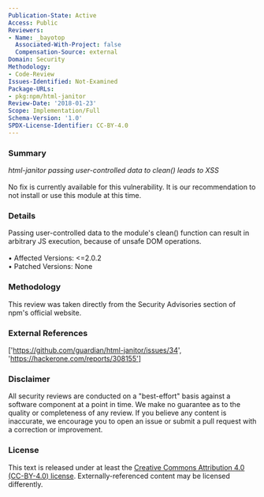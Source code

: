 ```yaml
---
Publication-State: Active
Access: Public
Reviewers:
- Name: _bayotop
  Associated-With-Project: false
  Compensation-Source: external
Domain: Security
Methodology:
- Code-Review
Issues-Identified: Not-Examined
Package-URLs:
- pkg:npm/html-janitor
Review-Date: '2018-01-23'
Scope: Implementation/Full
Schema-Version: '1.0'
SPDX-License-Identifier: CC-BY-4.0
---
```

### Summary
*html-janitor passing user-controlled data to clean() leads to XSS*<br><br>No fix is currently available for this vulnerability.  It is our recommendation to not install or use this module at this time.
### Details
Passing user-controlled data to the module's clean() function can result in arbitrary JS execution, because of unsafe DOM operations.
<br><br>• Affected Versions: <=2.0.2
<br>• Patched Versions: None
### Methodology
This review was taken directly from the Security Advisories section of npm's official website.
### External References
['https://github.com/guardian/html-janitor/issues/34', 'https://hackerone.com/reports/308155']
### Disclaimer
All security reviews are conducted on a "best-effort" basis against a software component at a point in time. We make no guarantee as to the quality or completeness of any review. If you believe any content is inaccurate, we encourage you to open an issue or submit a pull request with a correction or improvement.
### License
This text is released under at least the [Creative Commons Attribution 4.0 (CC-BY-4.0) license](https://creativecommons.org/licenses/by/4.0/legalcode.txt). Externally-referenced content may be licensed differently.
